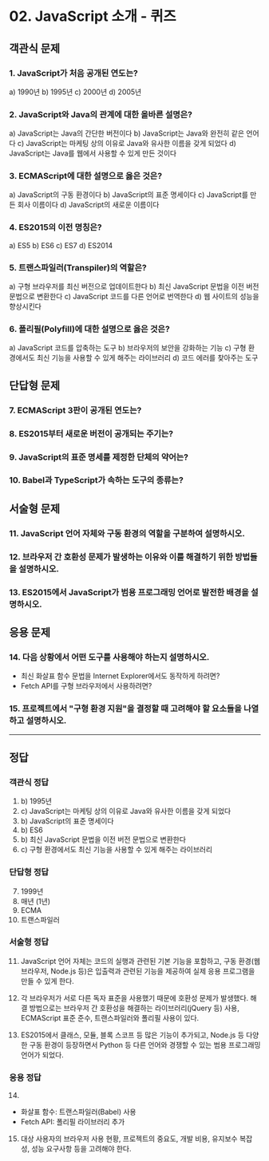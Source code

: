 # 02. JavaScript 소개 - 퀴즈

## 객관식 문제

### 1. JavaScript가 처음 공개된 연도는?
a) 1990년
b) 1995년
c) 2000년
d) 2005년

### 2. JavaScript와 Java의 관계에 대한 올바른 설명은?
a) JavaScript는 Java의 간단한 버전이다
b) JavaScript는 Java와 완전히 같은 언어다
c) JavaScript는 마케팅 상의 이유로 Java와 유사한 이름을 갖게 되었다
d) JavaScript는 Java를 웹에서 사용할 수 있게 만든 것이다

### 3. ECMAScript에 대한 설명으로 옳은 것은?
a) JavaScript의 구동 환경이다
b) JavaScript의 표준 명세이다
c) JavaScript를 만든 회사 이름이다
d) JavaScript의 새로운 이름이다

### 4. ES2015의 이전 명칭은?
a) ES5
b) ES6
c) ES7
d) ES2014

### 5. 트랜스파일러(Transpiler)의 역할은?
a) 구형 브라우저를 최신 버전으로 업데이트한다
b) 최신 JavaScript 문법을 이전 버전 문법으로 변환한다
c) JavaScript 코드를 다른 언어로 번역한다
d) 웹 사이트의 성능을 향상시킨다

### 6. 폴리필(Polyfill)에 대한 설명으로 옳은 것은?
a) JavaScript 코드를 압축하는 도구
b) 브라우저의 보안을 강화하는 기능
c) 구형 환경에서도 최신 기능을 사용할 수 있게 해주는 라이브러리
d) 코드 에러를 찾아주는 도구

## 단답형 문제

### 7. ECMAScript 3판이 공개된 연도는?

### 8. ES2015부터 새로운 버전이 공개되는 주기는?

### 9. JavaScript의 표준 명세를 제정한 단체의 약어는?

### 10. Babel과 TypeScript가 속하는 도구의 종류는?

## 서술형 문제

### 11. JavaScript 언어 자체와 구동 환경의 역할을 구분하여 설명하시오.

### 12. 브라우저 간 호환성 문제가 발생하는 이유와 이를 해결하기 위한 방법들을 설명하시오.

### 13. ES2015에서 JavaScript가 범용 프로그래밍 언어로 발전한 배경을 설명하시오.

## 응용 문제

### 14. 다음 상황에서 어떤 도구를 사용해야 하는지 설명하시오.
- 최신 화살표 함수 문법을 Internet Explorer에서도 동작하게 하려면?
- Fetch API를 구형 브라우저에서 사용하려면?

### 15. 프로젝트에서 "구형 환경 지원"을 결정할 때 고려해야 할 요소들을 나열하고 설명하시오.

---

## 정답

### 객관식 정답
1. b) 1995년
2. c) JavaScript는 마케팅 상의 이유로 Java와 유사한 이름을 갖게 되었다
3. b) JavaScript의 표준 명세이다
4. b) ES6
5. b) 최신 JavaScript 문법을 이전 버전 문법으로 변환한다
6. c) 구형 환경에서도 최신 기능을 사용할 수 있게 해주는 라이브러리

### 단답형 정답
7. 1999년
8. 매년 (1년)
9. ECMA
10. 트랜스파일러

### 서술형 정답
11. JavaScript 언어 자체는 코드의 실행과 관련된 기본 기능을 포함하고, 구동 환경(웹 브라우저, Node.js 등)은 입출력과 관련된 기능을 제공하여 실제 응용 프로그램을 만들 수 있게 한다.

12. 각 브라우저가 서로 다른 독자 표준을 사용했기 때문에 호환성 문제가 발생했다. 해결 방법으로는 브라우저 간 호환성을 해결하는 라이브러리(jQuery 등) 사용, ECMAScript 표준 준수, 트랜스파일러와 폴리필 사용이 있다.

13. ES2015에서 클래스, 모듈, 블록 스코프 등 많은 기능이 추가되고, Node.js 등 다양한 구동 환경이 등장하면서 Python 등 다른 언어와 경쟁할 수 있는 범용 프로그래밍 언어가 되었다.

### 응용 정답
14. 
- 화살표 함수: 트랜스파일러(Babel) 사용
- Fetch API: 폴리필 라이브러리 추가

15. 대상 사용자의 브라우저 사용 현황, 프로젝트의 중요도, 개발 비용, 유지보수 복잡성, 성능 요구사항 등을 고려해야 한다.